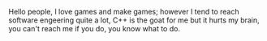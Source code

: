 Hello people, I love games and make games; however
I tend to reach software engeering quite a lot,
C++ is the goat for me but it hurts my brain,
you can't reach me if you do, you know what to do.


<!---
BLOOD-FIST/BLOOD-FIST is a ✨ special ✨ repository because its `README.md` (this file) appears on your GitHub profile.
You can click the Preview link to take a look at your changes.
--->
